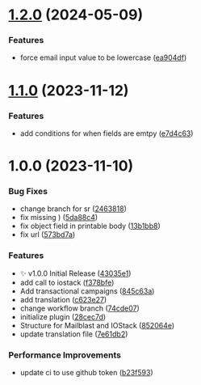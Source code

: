 # [1.2.0](https://github.com/eric-mathison/wpforms-mailblast-iostack-integration/compare/v1.1.0...v1.2.0) (2024-05-09)


### Features

* force email input value to be lowercase ([ea904df](https://github.com/eric-mathison/wpforms-mailblast-iostack-integration/commit/ea904dfbb08d4dfe4892c1949519448d7bd892fc))

# [1.1.0](https://github.com/eric-mathison/wpforms-mailblast-iostack-integration/compare/v1.0.0...v1.1.0) (2023-11-12)


### Features

* add conditions for when fields are emtpy ([e7d4c63](https://github.com/eric-mathison/wpforms-mailblast-iostack-integration/commit/e7d4c63cd88a3cf60dfc7215a4223cfe6f2b2c7d))

# 1.0.0 (2023-11-10)


### Bug Fixes

* change branch for sr ([2463818](https://github.com/eric-mathison/wpforms-mailblast-iostack-integration/commit/2463818708df3d08fdd1a50d15a23a2f32d2b85d))
* fix missing ) ([5da88c4](https://github.com/eric-mathison/wpforms-mailblast-iostack-integration/commit/5da88c4703be537738269b5ffa42762d568ea219))
* fix object field in printable body ([13b1bb8](https://github.com/eric-mathison/wpforms-mailblast-iostack-integration/commit/13b1bb8f9f213c2ab16a7b5a72408b164630f962))
* fix url ([573bd7a](https://github.com/eric-mathison/wpforms-mailblast-iostack-integration/commit/573bd7a0676fb30b17ce83ce6d0ef8e8a9b08a69))


### Features

* :sparkles: v1.0.0 Initial Release ([43035e1](https://github.com/eric-mathison/wpforms-mailblast-iostack-integration/commit/43035e12b5b659705e2480797e7b496016ad6733))
* add call to iostack ([f378bfe](https://github.com/eric-mathison/wpforms-mailblast-iostack-integration/commit/f378bfe277809af96ab3c2fc4aa17864769ba91a))
* Add transactional campaigns ([845c63a](https://github.com/eric-mathison/wpforms-mailblast-iostack-integration/commit/845c63afaa5e5d31ac2d763f71285d9d0777063d))
* add translation ([c623e27](https://github.com/eric-mathison/wpforms-mailblast-iostack-integration/commit/c623e27784002e5d68680fd6e275c2ccbd5103fe))
* change workflow branch ([74cde07](https://github.com/eric-mathison/wpforms-mailblast-iostack-integration/commit/74cde07eb18b7958fab5010771d1b10a47aa1697))
* initialize plugin ([28cec7d](https://github.com/eric-mathison/wpforms-mailblast-iostack-integration/commit/28cec7d0b3fe7854348c5ac95d62865b58a0d75c))
* Structure for Mailblast and IOStack ([852064e](https://github.com/eric-mathison/wpforms-mailblast-iostack-integration/commit/852064e62f7642a60361753a3a560fa22d1464d9))
* update translation file ([7e61db2](https://github.com/eric-mathison/wpforms-mailblast-iostack-integration/commit/7e61db2168ea762421fbf4ecbcf2fb7365a4fd0a))


### Performance Improvements

* update ci to use github token ([b23f593](https://github.com/eric-mathison/wpforms-mailblast-iostack-integration/commit/b23f5934edfb99e810bc6aa3f9e025a52776a152))
